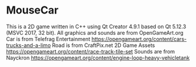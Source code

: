 # MouseCar
This is a 2D game written in C++ using Qt Creator 4.9.1 based on Qt 5.12.3 (MSVC 2017, 32 bit). All graphics and sounds are from OpenGameArt.org   Car is from Telefrag Entertainment https://opengameart.org/content/cars-trucks-and-a-limo   Road is from CraftPix.net 2D Game Assets https://opengameart.org/content/race-track-tile-set   Sounds are from Nayckron https://opengameart.org/content/engine-loop-heavy-vehicletank

